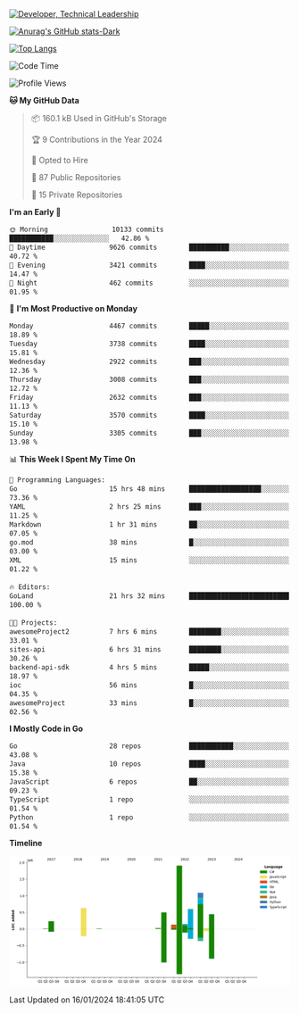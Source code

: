 <div>
  <a href="https://www.linkedin.com/in/arielpineiro/" target="_blank" rel="nofollow noopener noreferrer">
    <img src="https://img.shields.io/badge/-LinkedIn-%230077B5?style=for-the-badge&logo=linkedin&logoColor=white" alt="Developer, Technical Leadership" title="Ariel Piñeiro">
  </a>
</div>

[![Anurag's GitHub stats-Dark](https://github-readme-stats.vercel.app/api?username=arielsrv&show_icons=true&theme=dark#gh-dark-mode-only)](https://github.com/anuraghazra/github-readme-stats#gh-dark-mode-only)

[![Top Langs](https://github-readme-stats.vercel.app/api/top-langs/?username=arielsrv&layout=compact&langs_count=10&theme=dark#gh-dark-mode-only)](https://github.com/anuraghazra/github-readme-stats&theme=dark#gh-dark-mode-only)

<!--START_SECTION:waka-->
![Code Time](http://img.shields.io/badge/Code%20Time-447%20hrs%204%20mins-blue)

![Profile Views](http://img.shields.io/badge/Profile%20Views-1-blue)

**🐱 My GitHub Data** 

> 📦 160.1 kB Used in GitHub's Storage 
 > 
> 🏆 9 Contributions in the Year 2024
 > 
> 💼 Opted to Hire
 > 
> 📜 87 Public Repositories 
 > 
> 🔑 15 Private Repositories 
 > 
**I'm an Early 🐤** 

```text
🌞 Morning                10133 commits       ███████████░░░░░░░░░░░░░░   42.86 % 
🌆 Daytime                9626 commits        ██████████░░░░░░░░░░░░░░░   40.72 % 
🌃 Evening                3421 commits        ████░░░░░░░░░░░░░░░░░░░░░   14.47 % 
🌙 Night                  462 commits         ░░░░░░░░░░░░░░░░░░░░░░░░░   01.95 % 
```
📅 **I'm Most Productive on Monday** 

```text
Monday                   4467 commits        █████░░░░░░░░░░░░░░░░░░░░   18.89 % 
Tuesday                  3738 commits        ████░░░░░░░░░░░░░░░░░░░░░   15.81 % 
Wednesday                2922 commits        ███░░░░░░░░░░░░░░░░░░░░░░   12.36 % 
Thursday                 3008 commits        ███░░░░░░░░░░░░░░░░░░░░░░   12.72 % 
Friday                   2632 commits        ███░░░░░░░░░░░░░░░░░░░░░░   11.13 % 
Saturday                 3570 commits        ████░░░░░░░░░░░░░░░░░░░░░   15.10 % 
Sunday                   3305 commits        ███░░░░░░░░░░░░░░░░░░░░░░   13.98 % 
```


📊 **This Week I Spent My Time On** 

```text
💬 Programming Languages: 
Go                       15 hrs 48 mins      ██████████████████░░░░░░░   73.36 % 
YAML                     2 hrs 25 mins       ███░░░░░░░░░░░░░░░░░░░░░░   11.25 % 
Markdown                 1 hr 31 mins        ██░░░░░░░░░░░░░░░░░░░░░░░   07.05 % 
go.mod                   38 mins             █░░░░░░░░░░░░░░░░░░░░░░░░   03.00 % 
XML                      15 mins             ░░░░░░░░░░░░░░░░░░░░░░░░░   01.22 % 

🔥 Editors: 
GoLand                   21 hrs 32 mins      █████████████████████████   100.00 % 

🐱‍💻 Projects: 
awesomeProject2          7 hrs 6 mins        ████████░░░░░░░░░░░░░░░░░   33.01 % 
sites-api                6 hrs 31 mins       ████████░░░░░░░░░░░░░░░░░   30.26 % 
backend-api-sdk          4 hrs 5 mins        █████░░░░░░░░░░░░░░░░░░░░   18.97 % 
ioc                      56 mins             █░░░░░░░░░░░░░░░░░░░░░░░░   04.35 % 
awesomeProject           33 mins             █░░░░░░░░░░░░░░░░░░░░░░░░   02.56 % 
```

**I Mostly Code in Go** 

```text
Go                       28 repos            ███████████░░░░░░░░░░░░░░   43.08 % 
Java                     10 repos            ████░░░░░░░░░░░░░░░░░░░░░   15.38 % 
JavaScript               6 repos             ██░░░░░░░░░░░░░░░░░░░░░░░   09.23 % 
TypeScript               1 repo              ░░░░░░░░░░░░░░░░░░░░░░░░░   01.54 % 
Python                   1 repo              ░░░░░░░░░░░░░░░░░░░░░░░░░   01.54 % 
```



**Timeline**

![Lines of Code chart](https://raw.githubusercontent.com/arielsrv/arielsrv/main/assets/bar_graph.png)


 Last Updated on 16/01/2024 18:41:05 UTC
<!--END_SECTION:waka-->
